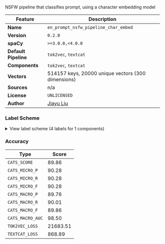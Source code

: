 NSFW pipeline that classifies prompt, using a character embedding model

| Feature | Description |
| --- | --- |
| **Name** | `en_prompt_nsfw_pipeline_char_embed` |
| **Version** | `0.2.0` |
| **spaCy** | `>=3.0.0,<4.0.0` |
| **Default Pipeline** | `tok2vec`, `textcat` |
| **Components** | `tok2vec`, `textcat` |
| **Vectors** | 514157 keys, 20000 unique vectors (300 dimensions) |
| **Sources** | n/a |
| **License** | `UNLICENSED` |
| **Author** | [Jiayu Liu]() |

### Label Scheme

<details>

<summary>View label scheme (4 labels for 1 components)</summary>

| Component | Labels |
| --- | --- |
| **`textcat`** | `safe`, `underage_safe`, `adult`, `cp` |

</details>

### Accuracy

| Type | Score |
| --- | --- |
| `CATS_SCORE` | 89.86 |
| `CATS_MICRO_P` | 90.28 |
| `CATS_MICRO_R` | 90.28 |
| `CATS_MICRO_F` | 90.28 |
| `CATS_MACRO_P` | 89.76 |
| `CATS_MACRO_R` | 90.01 |
| `CATS_MACRO_F` | 89.86 |
| `CATS_MACRO_AUC` | 98.50 |
| `TOK2VEC_LOSS` | 21683.51 |
| `TEXTCAT_LOSS` | 868.89 |